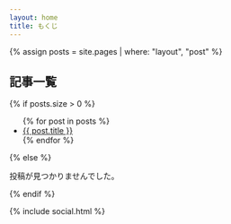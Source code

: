 ```yaml
---
layout: home
title: もくじ
---
```


{% assign posts = site.pages | where: "layout", "post" %}

<div class="post-list">
  <h2>記事一覧</h2>
  {% if posts.size > 0 %}
    <ul>
      {% for post in posts %}
        <li>
          <a href="{{ post.url | relative_url }}">{{ post.title }}</a>
        </li>
      {% endfor %}
    </ul>
  {% else %}
    <p>投稿が見つかりませんでした。</p>
  {% endif %}
</div>

{% include social.html %}
